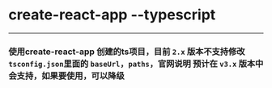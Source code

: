 ﻿# create-react-app --typescript
---
### 使用create-react-app 创建的ts项目，目前 `2.x` 版本不支持修改 `tsconfig.json`里面的 `baseUrl`，`paths`，官网说明 预计在 `v3.x` 版本中会支持，如果要使用，可以降级